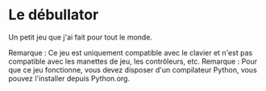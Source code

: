 # Le débullator
Un petit jeu que j'ai fait pour tout le monde.

Remarque : Ce jeu est uniquement compatible avec le clavier et n'est pas compatible avec les manettes de jeu, les contrôleurs, etc.
Remarque : Pour que ce jeu fonctionne, vous devez disposer d'un compilateur Python, vous pouvez l'installer depuis Python.org.
